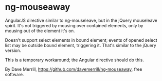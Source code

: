 ng-mouseaway
============

AngularJS directive similar to ng-mouseleave, but in the jQuery mouseleave spirit.
It's not triggered by mousing over contained elements, only by mousing out of the element it's on.

Doesn't support select elements in bound element; events of opened select list may be outside bound element, triggering it.
That's similar to the jQuery version.

This is a temporary workaround; the Angular directive should do this.

By Dave Merrill, https://github.com/davemerrill/ng-mouseaway, free software.
